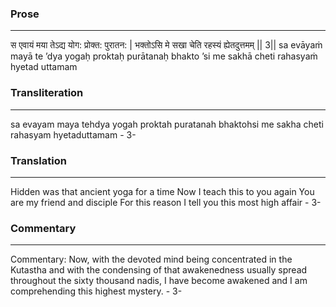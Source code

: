 ### Prose 
 --- 
स एवायं मया तेऽद्य योग: प्रोक्त: पुरातन: |
भक्तोऽसि मे सखा चेति रहस्यं ह्येतदुत्तमम् || 3||
sa evāyaṁ mayā te ’dya yogaḥ proktaḥ purātanaḥ
bhakto ’si me sakhā cheti rahasyaṁ hyetad uttamam

### Transliteration 
 --- 
sa evayam maya tehdya yogah proktah puratanah bhaktohsi me sakha cheti rahasyam hyetaduttamam - 3-

### Translation 
 --- 
Hidden was that ancient yoga for a time Now I teach this to you again You are my friend and disciple For this reason I tell you this most high affair - 3-

### Commentary 
 --- 
Commentary: Now, with the devoted mind being concentrated in the Kutastha and with the condensing of that awakenedness usually spread throughout the sixty thousand nadis, I have become awakened and I am comprehending this highest mystery. - 3-